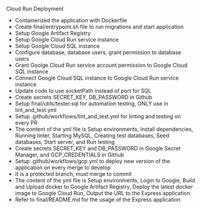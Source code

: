 Cloud Run Deployment

- Containerized the application with Dockerfile
- Create final/entrypoint.sh file to run migrations and start application
- Setup Google Artifact Registry
- Setup Google Cloud Run service instance
- Setup Google Cloud SQL instance
- Configure database, database users, grant permission to database users
- Grant Goolge Cloud Run service account permission to Google Cloud SQL instance
- Connect Google Cloud SQL instance to Google Cloud Run service instance
- Update code to use socketPath instead of port for SQL
- Create secrets SECRET_KEY, DB_PASSWORD in Github
- Setup final/utils/tester.sql for automation testing, ONLY use in lint_and_test.yml
- Setup .github/workflows/lint_and_test.yml for linting and testing on every PR
- The content of the yml file is
Setup environments, Install dependencies, Running linter, Starting MySQL, Creating test databases, Seed databases, Start server, and Run testing
- Create secrets SECRET_KEY and DB_PASSWORD in Google Secret Manager, and GCP_CREDENTIALS in Github
- Setup .github/workflows/gcp.yml to deploy new version of the application on every merge to develop
- It is a protected branch, must merge to commit
- The content of the yml file is
Setup environments, Login to Google, Build and Upload docker to Google Artifact Registry, Deploy the latest docker image to Google Cloud Run, Output the URL to the Express application
- Refer to final/README.md for the usage of the Express application
